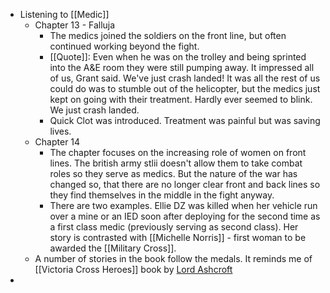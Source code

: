 - Listening to [[Medic]]
	- Chapter 13 - Falluja
		- The medics joined the soldiers on the front line, but often continued working beyond the fight.
		- [[Quote]]: Even when he was on the trolley and being sprinted into the A&E room they were still pumping away. It impressed all of us, Grant said. We've just crash landed! It was all the rest of us could do was to stumble out of the helicopter, but the medics just kept on going with their treatment. Hardly ever seemed to blink.
		  We just crash landed.
		- Quick Clot was introduced. Treatment was painful but was saving lives.
	- Chapter 14
		- The chapter focuses on the increasing role of women on front lines. The british army stlii doesn't allow them to take combat roles so they serve as medics. But the nature of the war has changed so, that there are no longer clear front and back lines so they find themselves in the middle in the fight anyway.
		- There are two examples. Ellie DZ was killed when her vehicle run over a mine or an IED soon after deploying for the second time as a first class medic (previously serving as second class). Her story is contrasted with [[Michelle Norris]] - first woman to be awarded the [[Military Cross]].
	- A number of stories in the book follow the medals. It reminds me of [[Victoria Cross Heroes]] book by [Lord Ashcroft]()
-